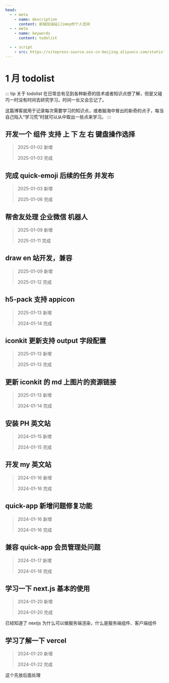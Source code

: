 ```yaml
---
head:
  - - meta
    - name: description
      content: 前端加油站|Jimmy的个人空间
  - - meta
    - name: keywords
      content: todolist

  - - script
    - src: https://vitepress-source.oss-cn-beijing.aliyuncs.com/statistics.js
---
```


# 1 月 todolist

::: tip 关于 todolist
在日常总有见到各种新奇的技术或者知识点想了解，但是又碰巧一时没有时间去研究学习，时间一长又会忘记了。

这篇博客就用于记录每次需要学习的知识点，或者脑海中冒出的新奇的点子，每当自己陷入“学习荒”时就可以从中取出一些点来学习。
:::

## 开发一个 组件 支持 上 下 左 右 键盘操作选择

> 2025-01-02 新增
>
> 2025-01-03 完成

## 完成 quick-emoji 后续的任务 并发布

> 2025-01-03 新增
>
> 2025-01-06 完成

## 帮舍友处理 企业微信 机器人

> 2025-01-09 新增
>
> 2025-01-11 完成

## draw en 站开发，兼容

> 2025-01-09 新增
>
> 2025-01-12 完成

## h5-pack 支持 appicon

> 2025-01-13 新增
>
> 2024-01-14 完成

## iconkit 更新支持 output 字段配置

> 2025-01-13 新增
>
> 2025-01-13 完成

## 更新 iconkit 的 md 上图片的资源链接

> 2025-01-13 新增
>
> 2024-01-14 完成

## 安装 PH 英文站

> 2024-01-15 新增
>
> 2024-01-15 完成

## 开发 my 英文站

> 2024-01-16 新增
>
> 2024-01-16 完成

## quick-app 新增问题修复功能

> 2024-01-16 新增
>
> 2024-01-16 完成

## 兼容 quick-app 会员管理处问题

> 2024-01-17 新增
>
> 2024-01-18 完成

## 学习一下 next.js 基本的使用

> 2024-01-20 新增
>
> 2024-01-20 完成

已经知道了 nextjs 为什么可以做服务端渲染，什么是服务端组件、客户端组件

## 学习了解一下 vercel

> 2024-01-20 新增
>
> 2024-01-22 完成

这个先放后面处理
